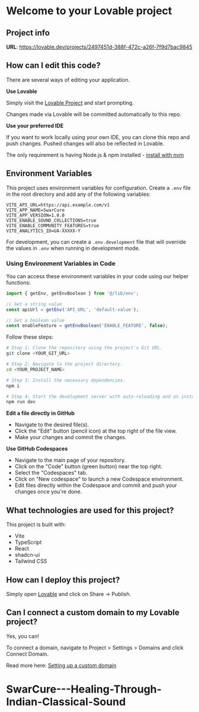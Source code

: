 # Welcome to your Lovable project

## Project info

**URL**: https://lovable.dev/projects/2497451d-388f-472c-a26f-7f9d7bac9845

## How can I edit this code?

There are several ways of editing your application.

**Use Lovable**

Simply visit the [Lovable Project](https://lovable.dev/projects/2497451d-388f-472c-a26f-7f9d7bac9845) and start prompting.

Changes made via Lovable will be committed automatically to this repo.

**Use your preferred IDE**

If you want to work locally using your own IDE, you can clone this repo and push changes. Pushed changes will also be reflected in Lovable.

The only requirement is having Node.js & npm installed - [install with nvm](https://github.com/nvm-sh/nvm#installing-and-updating)

## Environment Variables

This project uses environment variables for configuration. Create a `.env` file in the root directory and add any of the following variables:

```
VITE_API_URL=https://api.example.com/v1
VITE_APP_NAME=SwarCure
VITE_APP_VERSION=1.0.0
VITE_ENABLE_SOUND_COLLECTIONS=true
VITE_ENABLE_COMMUNITY_FEATURES=true
VITE_ANALYTICS_ID=UA-XXXXX-Y
```

For development, you can create a `.env.development` file that will override the values in `.env` when running in development mode.

### Using Environment Variables in Code

You can access these environment variables in your code using our helper functions:

```typescript
import { getEnv, getEnvBoolean } from '@/lib/env';

// Get a string value
const apiUrl = getEnv('API_URL', 'default-value');

// Get a boolean value
const enableFeature = getEnvBoolean('ENABLE_FEATURE', false);
```

Follow these steps:

```sh
# Step 1: Clone the repository using the project's Git URL.
git clone <YOUR_GIT_URL>

# Step 2: Navigate to the project directory.
cd <YOUR_PROJECT_NAME>

# Step 3: Install the necessary dependencies.
npm i

# Step 4: Start the development server with auto-reloading and an instant preview.
npm run dev
```

**Edit a file directly in GitHub**

- Navigate to the desired file(s).
- Click the "Edit" button (pencil icon) at the top right of the file view.
- Make your changes and commit the changes.

**Use GitHub Codespaces**

- Navigate to the main page of your repository.
- Click on the "Code" button (green button) near the top right.
- Select the "Codespaces" tab.
- Click on "New codespace" to launch a new Codespace environment.
- Edit files directly within the Codespace and commit and push your changes once you're done.

## What technologies are used for this project?

This project is built with:

- Vite
- TypeScript
- React
- shadcn-ui
- Tailwind CSS

## How can I deploy this project?

Simply open [Lovable](https://lovable.dev/projects/2497451d-388f-472c-a26f-7f9d7bac9845) and click on Share -> Publish.

## Can I connect a custom domain to my Lovable project?

Yes, you can!

To connect a domain, navigate to Project > Settings > Domains and click Connect Domain.

Read more here: [Setting up a custom domain](https://docs.lovable.dev/tips-tricks/custom-domain#step-by-step-guide)
# SwarCure---Healing-Through-Indian-Classical-Sound
